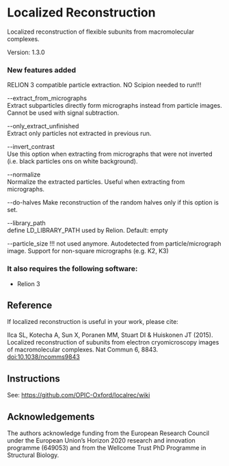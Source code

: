 # Localized Reconstruction

Localized reconstruction of flexible subunits from macromolecular complexes.

Version: 1.3.0

### New features added

RELION 3 compatible particle extraction.
NO Scipion needed to run!!!

--extract_from_micrographs  
Extract subparticles directly form micrographs instead from particle images. Cannot be used with signal subtraction.

--only_extract_unfinished  
Extract only particles not extracted in previous run.

--invert_contrast  
Use this option when extracting from micrographs that were not inverted (i.e. black particles ons on white background).

--normalize  
Normalize the extracted particles. Useful when extracting from micrographs.

--do-halves
Make reconstruction of the random halves only if this option is set.

--library_path  
define LD_LIBRARY_PATH used by Relion. Default: empty

--particle_size
!!! not used anymore. Autodetected from particle/micrograph image. Support for non-square micrographs (e.g. K2, K3)


### It also requires the following software:
* Relion 3

## Reference

If localized reconstruction is useful in your work, please cite:

Ilca SL, Kotecha A, Sun X, Poranen MM, Stuart DI & Huiskonen JT (2015).
Localized reconstruction of subunits from electron cryomicroscopy images of macromolecular complexes.
Nat Commun 6, 8843. [doi:10.1038/ncomms9843](http://dx.doi.org/10.1038/ncomms9843)

## Instructions

See: https://github.com/OPIC-Oxford/localrec/wiki

## Acknowledgements

The authors acknowledge funding from the European Research Council under the European Union’s Horizon 2020 research and innovation programme (649053) and from the Wellcome Trust PhD Programme in Structural Biology.
